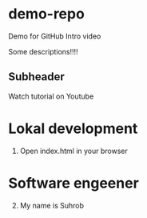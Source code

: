 # demo-repo
Demo for GitHub Intro video

Some descriptions!!!!

## Subheader

Watch tutorial on Youtube

# Lokal development

1. Open index.html in your browser

# Software engeener

2. My name is Suhrob